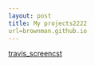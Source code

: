 ```yaml
---
layout: post
title: My projects2222
url=brownman.github.io
---
```


 




[travis_screencst](https://github.com/brownman/travis_screencast)

 
